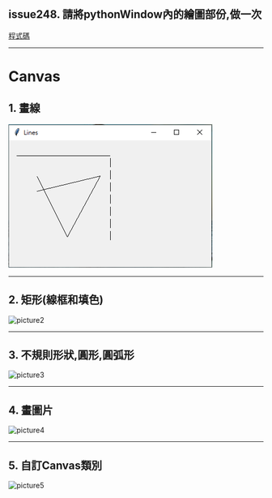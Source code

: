 ## issue248. 請將pythonWindow內的繪圖部份,做一次

[程式碼]()

---

# Canvas

## 1. 畫線

![picture1](./picture/pic_1.png)

---

## 2. 矩形(線框和填色)

![picture2](./picture/pic_.png)

---

## 3. 不規則形狀,圓形,圓弧形

![picture3]()

---

## 4. 畫圖片

![picture4]()

---

## 5. 自訂Canvas類別

![picture5]()